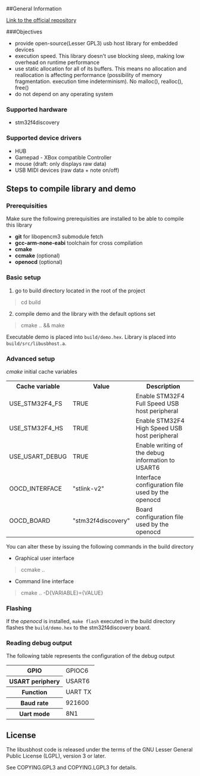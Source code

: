 ##General Information

[Link to the official repository](http://github.com/libusbhost/libusbhost)

###Objectives

- provide open-source(Lesser GPL3) usb host library for embedded devices
- execution speed. This library doesn't use blocking sleep,
making low overhead on runtime performance
- use static allocation for all of its buffers.
This means no allocation and reallocation is affecting performance
(possibility of memory fragmentation. execution time indeterminism). No malloc(), realloc(), free()
- do not depend on any operating system

### Supported hardware

- stm32f4discovery

### Supported device drivers

- HUB
- Gamepad - XBox compatible Controller
- mouse (draft: only displays raw data)
- USB MIDI devices (raw data + note on/off)

## Steps to compile library and demo
### Prerequisities
Make sure the following prerequisities are installed to be able to compile this library
- **git** for libopencm3 submodule fetch
- **gcc-arm-none-eabi** toolchain for cross compilation
- **cmake**
- **ccmake** (optional)
- **openocd** (optional)

### Basic setup
1. go to build directory located in the root of the project
> cd build

2. compile demo and the library with the default options set
> cmake .. && make

Executable demo is placed into `build/demo.hex`.
Library is placed into `build/src/libusbhost.a`.

### Advanced setup
*cmake* initial cache variables
<table>
<tr>
	<th>Cache variable</th><th>Value</th><th>Description</th>
</tr>
<tr>
	<td>USE_STM32F4_FS</td><td>TRUE</td><td>Enable STM32F4 Full Speed USB host peripheral</td>
</tr>
<tr>
	<td>USE_STM32F4_HS</td><td>TRUE</td><td>Enable STM32F4 High Speed USB host peripheral</td>
</tr>
<tr>
	<td>USE_USART_DEBUG</td><td>TRUE</td><td>Enable writing of the debug information to USART6</td>
</tr>
<tr>
	<td>OOCD_INTERFACE</td><td>"stlink-v2"</td><td>Interface configuration file used by the openocd</td>
</tr>
<tr>
	<td>OOCD_BOARD</td><td>"stm32f4discovery"</td><td>Board configuration file used by the openocd</td>
</tr>
</table>
You can alter these by issuing the following commands in the build directory

- Graphical user interface
> ccmake ..

- Command line interface
> cmake .. -D{VARIABLE}={VALUE}

### Flashing
If the *openocd* is installed, `make flash` executed in the build directory
flashes the `build/demo.hex` to the stm32f4discovery board.

### Reading debug output
The following table represents the configuration of the debug output
<table>
<tr>
	<th>GPIO</th><td>GPIOC6</td>
</tr>
<tr>
	<th>USART periphery</th><td>USART6</td>
</tr>
<tr>
	<th>Function</th><td>UART TX</td>
</tr>
<tr>
	<th>Baud rate</th><td>921600</td>
</tr>
<tr>
	<th>Uart mode</th><td>8N1</td>
</tr>
</table>

## License

The libusbhost code is released under the terms of the GNU Lesser General
Public License (LGPL), version 3 or later.

See COPYING.GPL3 and COPYING.LGPL3 for details.
